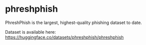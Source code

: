 # phreshphish
PhreshPhish is the largest, highest-quality phishing dataset to date.

Dataset is available here: https://huggingface.co/datasets/phreshphish/phreshphish